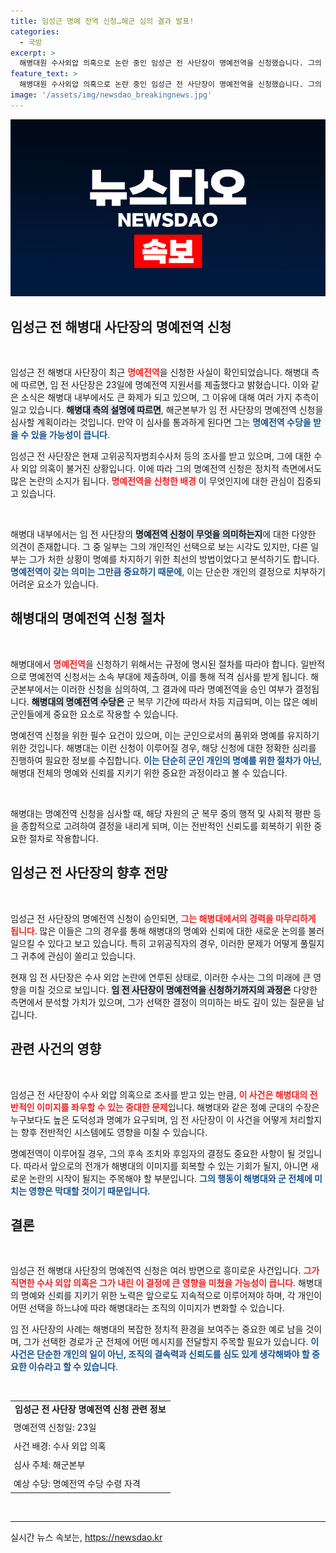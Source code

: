 ```yaml
---
title: 임성근 명예 전역 신청…해군 심의 결과 발표!
categories:
  - 국방
excerpt: >
  해병대원 수사외압 의혹으로 논란 중인 임성근 전 사단장이 명예전역을 신청했습니다. 그의 명예전역이 승인된다면 수천만 원의 수당을 받을 수 있을지, 귀추가 주목됩니다!
feature_text: >
  해병대원 수사외압 의혹으로 논란 중인 임성근 전 사단장이 명예전역을 신청했습니다. 그의 명예전역이 승인된다면 수천만 원의 수당을 받을 수 있을지, 귀추가 주목됩니다!
image: '/assets/img/newsdao_breakingnews.jpg'
---
```


<p><img src="/assets/img/newsdao_breakingnews.jpg" alt="firstkoreanews 속보" /></p>

<h2 data-ke-size="size26">임성근 전 해병대 사단장의 명예전역 신청</h2>

<p data-ke-size="size16">&nbsp;</p>

<p>임성근 전 해병대 사단장이 최근 <b><span style="color: #ee2323;">명예전역</span></b>을 신청한 사실이 확인되었습니다. 해병대 측에 따르면, 임 전 사단장은 23일에 명예전역 지원서를 제출했다고 밝혔습니다. 이와 같은 소식은 해병대 내부에서도 큰 화제가 되고 있으며, 그 이유에 대해 여러 가지 추측이 일고 있습니다. <b><span style="background-color: #21538527;">해병대 측의 설명에 따르면</span></b>, 해군본부가 임 전 사단장의 명예전역 신청을 심사할 계획이라는 것입니다. 만약 이 심사를 통과하게 된다면 그는 <b><span style="color: #1a5490;">명예전역 수당을 받을 수 있을 가능성이 큽니다</span></b>. </p>

<p>임성근 전 사단장은 현재 고위공직자범죄수사처 등의 조사를 받고 있으며, 그에 대한 수사 외압 의혹이 불거진 상황입니다. 이에 따라 그의 명예전역 신청은 정치적 측면에서도 많은 논란의 소지가 됩니다. <b><span style="color: #ee2323;">명예전역을 신청한 배경</span></b> 이 무엇인지에 대한 관심이 집중되고 있습니다.</p>

<p data-ke-size="size16">&nbsp;</p>

<p>해병대 내부에서는 임 전 사단장의 <b><span style="background-color: #21538527;">명예전역 신청이 무엇을 의미하는지</span></b>에 대한 다양한 의견이 존재합니다. 그 중 일부는 그의 개인적인 선택으로 보는 시각도 있지만, 다른 일부는 그가 처한 상황이 명예를 차지하기 위한 최선의 방법이었다고 분석하기도 합니다. <b><span style="color: #1a5490;">명예전역이 갖는 의미는 그만큼 중요하기 때문에</span></b>, 이는 단순한 개인의 결정으로 치부하기 어려운 요소가 있습니다.</p>

<h2 data-ke-size="size26">해병대의 명예전역 신청 절차</h2>

<p data-ke-size="size16">&nbsp;</p>

<p>해병대에서 <b><span style="color: #ee2323;">명예전역</span></b>을 신청하기 위해서는 규정에 명시된 절차를 따라야 합니다. 일반적으로 명예전역 신청서는 소속 부대에 제출하며, 이를 통해 적격 심사를 받게 됩니다. 해군본부에서는 이러한 신청을 심의하여, 그 결과에 따라 명예전역을 승인 여부가 결정됩니다. <b><span style="background-color: #21538527;">해병대의 명예전역 수당은</span></b> 군 복무 기간에 따라서 차등 지급되며, 이는 많은 예비 군인들에게 중요한 요소로 작용할 수 있습니다.</p>

<p>명예전역 신청을 위한 필수 요건이 있으며, 이는 군인으로서의 품위와 명예를 유지하기 위한 것입니다. 해병대는 이런 신청이 이루어질 경우, 해당 신청에 대한 정확한 심리를 진행하여 필요한 정보를 수집합니다. <b><span style="color: #1a5490;">이는 단순히 군인 개인의 명예를 위한 절차가 아닌</span></b>, 해병대 전체의 명예와 신뢰를 지키기 위한 중요한 과정이라고 볼 수 있습니다.</p>

<p data-ke-size="size16">&nbsp;</p>

<p>해병대는 명예전역 신청을 심사할 때, 해당 자원의 군 복무 중의 행적 및 사회적 평판 등을 종합적으로 고려하여 결정을 내리게 되며, 이는 전반적인 신뢰도를 회복하기 위한 중요한 절차로 작용합니다.</p>

<h2 data-ke-size="size26">임성근 전 사단장의 향후 전망</h2>

<p data-ke-size="size16">&nbsp;</p>

<p>임성근 전 사단장의 명예전역 신청이 승인되면, <b><span style="color: #ee2323;">그는 해병대에서의 경력을 마무리하게 됩니다</span></b>. 많은 이들은 그의 경우를 통해 해병대의 명예와 신뢰에 대한 새로운 논의를 불러일으킬 수 있다고 보고 있습니다. 특히 고위공직자의 경우, 이러한 문제가 어떻게 풀릴지 그 귀추에 관심이 쏠리고 있습니다.</p>

<p>현재 임 전 사단장은 수사 외압 논란에 연루된 상태로, 이러한 수사는 그의 미래에 큰 영향을 미칠 것으로 보입니다. <b><span style="background-color: #21538527;">임 전 사단장이 명예전역을 신청하기까지의 과정은</span></b> 다양한 측면에서 분석할 가치가 있으며, 그가 선택한 결정이 의미하는 바도 깊이 있는 질문을 남깁니다.</p>

<h2 data-ke-size="size26">관련 사건의 영향</h2>

<p data-ke-size="size16">&nbsp;</p>

<p>임성근 전 사단장이 수사 외압 의혹으로 조사를 받고 있는 만큼, <b><span style="color: #ee2323;">이 사건은 해병대의 전반적인 이미지를 좌우할 수 있는 중대한 문제</span></b>입니다. 해병대와 같은 정예 군대의 수장은 누구보다도 높은 도덕성과 명예가 요구되며, 임 전 사단장이 이 사건을 어떻게 처리할지는 향후 전반적인 시스템에도 영향을 미칠 수 있습니다.</p>

<p>명예전역이 이루어질 경우, 그의 후속 조치와 후임자의 결정도 중요한 사항이 될 것입니다. 따라서 앞으로의 전개가 해병대의 이미지를 회복할 수 있는 기회가 될지, 아니면 새로운 논란의 시작이 될지는 주목해야 할 부분입니다. <b><span style="color: #1a5490;">그의 행동이 해병대와 군 전체에 미치는 영향은 막대할 것이기 때문입니다</span></b>.</p>

<h2 data-ke-size="size26">결론</h2>

<p data-ke-size="size16">&nbsp;</p>

<p>임성근 전 해병대 사단장의 명예전역 신청은 여러 방면으로 흥미로운 사건입니다. <b><span style="color: #ee2323;">그가 직면한 수사 외압 의혹은 그가 내린 이 결정에 큰 영향을 미쳤을 가능성이 큽니다</span></b>. 해병대의 명예와 신뢰를 지키기 위한 노력은 앞으로도 지속적으로 이루어져야 하며, 각 개인이 어떤 선택을 하느냐에 따라 해병대라는 조직의 이미지가 변화할 수 있습니다.</p>

<p>임 전 사단장의 사례는 해병대의 복잡한 정치적 환경을 보여주는 중요한 예로 남을 것이며, 그가 선택한 경로가 군 전체에 어떤 메시지를 전달할지 주목할 필요가 있습니다. <b><span style="color: #1a5490;">이 사건은 단순한 개인의 일이 아닌, 조직의 결속력과 신뢰도를 심도 있게 생각해봐야 할 중요한 이슈라고 할 수 있습니다</span></b>. </p>

<p data-ke-size="size16">&nbsp;</p>

<table style="width: 100%; border-collapse: collapse;">
<tbody>
<tr>
<td style="text-align: center; height: 17px;"><b>임성근 전 사단장 명예전역 신청 관련 정보</b></td>
</tr>
<tr>
<td style="padding: 5px; height: 17px;">명예전역 신청일: 23일</td>
</tr>
<tr>
<td style="padding: 5px; height: 17px;">사건 배경: 수사 외압 의혹</td>
</tr>
<tr>
<td style="padding: 5px; height: 17px;">심사 주체: 해군본부</td>
</tr>
<tr>
<td style="padding: 5px; height: 17px;">예상 수당: 명예전역 수당 수령 자격</td>
</tr>
</tbody>
</table>

<p data-ke-size="size16">&nbsp;</p>

<hr />
실시간 뉴스 속보는, <a href="https://newsdao.kr" rel="dofollow">https://newsdao.kr</a>


